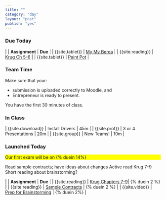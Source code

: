 ```yaml
---
title: ""
category: "day"
layout: "post"
publish: "yes"
---
```


### Due Today


| | **Assignment** | **Due** |
| {{site.tablet}} | [My My Berea]({{site.base}}/todo/tp0/) |
| {{site.reading}} | [Krug Ch 5-6]({{site.base}}/todo/a5/) |
| {{site.tablet}} | [Paint Pot]({{site.base}}/todo/a6/) |

### Team Time

Make sure that your:

* submission is uploaded correctly to Moodle, and
* Entrepreneur is ready to present.

You have the first 30 minutes of class.

### In Class

| {{site.download}} | Install Drivers | 45m |
| {{site.prof}} | 3 or 4 Presentations | 20m |
| {{site.group}} | New Teams! | 10m |

### Launched Today

<div style="background-color: #FF0;">Our first exam will be on {% duein 14%}</div>

Read sample contracts; have ideas about changes
Active read Krug 7-9
Short reading about brainstorming?

| | **Assignment** | **Due** |
| {{site.reading}} | [Krug Chapters 7-9]({{site.base}}/todo/ma7/)| {% duein 2 %} |
| {{site.reading}} | [Sample Contracts]({{site.base}}/todo/ma8/) | {% duein 2 %} |
| {{site.video}} | [Prep for Brainstorming]({{site.base}}/todo/ma9/) | {% duein 2%} |
